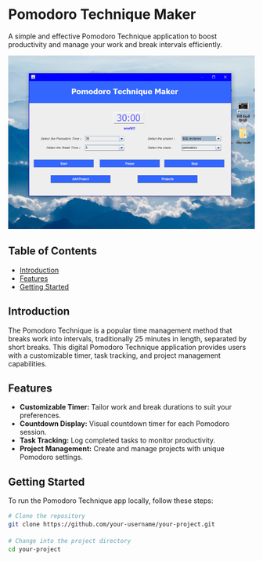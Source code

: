# Pomodoro Technique Maker

A simple and effective Pomodoro Technique application to boost productivity and manage your work and break intervals efficiently.

![Test Image 4](pomodoroApp/images/photo_2023-12-24_00-43-36.jpg)

## Table of Contents

- [Introduction](#introduction)
- [Features](#features)
- [Getting Started](#getting-started)

## Introduction

The Pomodoro Technique is a popular time management method that breaks work into intervals, traditionally 25 minutes in length, separated by short breaks. This digital Pomodoro Technique application provides users with a customizable timer, task tracking, and project management capabilities.

## Features

- **Customizable Timer:** Tailor work and break durations to suit your preferences.
- **Countdown Display:** Visual countdown timer for each Pomodoro session.
- **Task Tracking:** Log completed tasks to monitor productivity.
- **Project Management:** Create and manage projects with unique Pomodoro settings.

## Getting Started

To run the Pomodoro Technique app locally, follow these steps:

```bash
# Clone the repository
git clone https://github.com/your-username/your-project.git

# Change into the project directory
cd your-project
